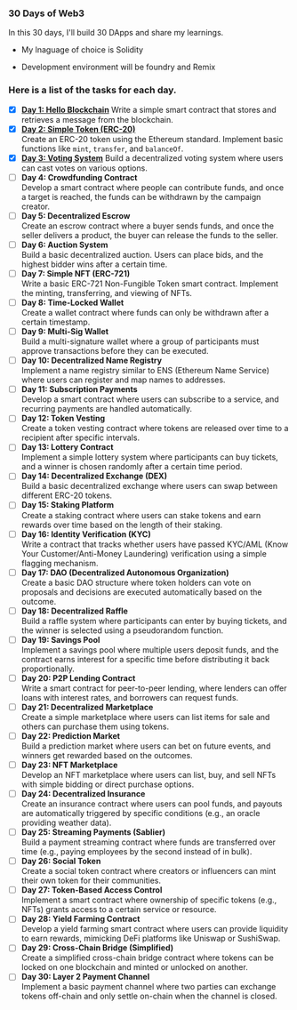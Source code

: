 ### 30 Days of Web3

In this 30 days, I'll build 30 DApps and share my learnings.

- My lnaguage of choice is Solidity

- Development environment will be foundry and Remix

### Here is a list of the tasks for each day.

- [x] [**Day 1: Hello Blockchain**](https://github.com/ezesundayeze/30days-of-web3/tree/main/hello-world)
      Write a simple smart contract that stores and retrieves a message from the blockchain.
- [x] [**Day 2: Simple Token (ERC-20)**](https://github.com/ezesundayeze/30days-of-web3/blob/main/erc-20-token/src/ERC20WithOZ.sol)  
       Create an ERC-20 token using the Ethereum standard. Implement basic functions like `mint`, `transfer`, and `balanceOf`.
- [x] [**Day 3: Voting System**](https://github.com/ezesundayeze/30days-of-web3/tree/main/voting)
      Build a decentralized voting system where users can cast votes on various options.
- [ ] **Day 4: Crowdfunding Contract**  
       Develop a smart contract where people can contribute funds, and once a target is reached, the funds can be withdrawn by the campaign creator.
- [ ] **Day 5: Decentralized Escrow**  
       Create an escrow contract where a buyer sends funds, and once the seller delivers a product, the buyer can release the funds to the seller.
- [ ] **Day 6: Auction System**  
       Build a basic decentralized auction. Users can place bids, and the highest bidder wins after a certain time.
- [ ] **Day 7: Simple NFT (ERC-721)**  
       Write a basic ERC-721 Non-Fungible Token smart contract. Implement the minting, transferring, and viewing of NFTs.
- [ ] **Day 8: Time-Locked Wallet**  
       Create a wallet contract where funds can only be withdrawn after a certain timestamp.
- [ ] **Day 9: Multi-Sig Wallet**  
       Build a multi-signature wallet where a group of participants must approve transactions before they can be executed.
- [ ] **Day 10: Decentralized Name Registry**  
       Implement a name registry similar to ENS (Ethereum Name Service) where users can register and map names to addresses.
- [ ] **Day 11: Subscription Payments**  
       Develop a smart contract where users can subscribe to a service, and recurring payments are handled automatically.
- [ ] **Day 12: Token Vesting**  
       Create a token vesting contract where tokens are released over time to a recipient after specific intervals.
- [ ] **Day 13: Lottery Contract**  
       Implement a simple lottery system where participants can buy tickets, and a winner is chosen randomly after a certain time period.
- [ ] **Day 14: Decentralized Exchange (DEX)**  
       Build a basic decentralized exchange where users can swap between different ERC-20 tokens.
- [ ] **Day 15: Staking Platform**  
       Create a staking contract where users can stake tokens and earn rewards over time based on the length of their staking.
- [ ] **Day 16: Identity Verification (KYC)**  
       Write a contract that tracks whether users have passed KYC/AML (Know Your Customer/Anti-Money Laundering) verification using a simple flagging mechanism.
- [ ] **Day 17: DAO (Decentralized Autonomous Organization)**  
       Create a basic DAO structure where token holders can vote on proposals and decisions are executed automatically based on the outcome.
- [ ] **Day 18: Decentralized Raffle**  
       Build a raffle system where participants can enter by buying tickets, and the winner is selected using a pseudorandom function.
- [ ] **Day 19: Savings Pool**  
       Implement a savings pool where multiple users deposit funds, and the contract earns interest for a specific time before distributing it back proportionally.
- [ ] **Day 20: P2P Lending Contract**  
       Write a smart contract for peer-to-peer lending, where lenders can offer loans with interest rates, and borrowers can request funds.
- [ ] **Day 21: Decentralized Marketplace**  
       Create a simple marketplace where users can list items for sale and others can purchase them using tokens.
- [ ] **Day 22: Prediction Market**  
       Build a prediction market where users can bet on future events, and winners get rewarded based on the outcomes.
- [ ] **Day 23: NFT Marketplace**  
       Develop an NFT marketplace where users can list, buy, and sell NFTs with simple bidding or direct purchase options.
- [ ] **Day 24: Decentralized Insurance**  
       Create an insurance contract where users can pool funds, and payouts are automatically triggered by specific conditions (e.g., an oracle providing weather data).
- [ ] **Day 25: Streaming Payments (Sablier)**  
       Build a payment streaming contract where funds are transferred over time (e.g., paying employees by the second instead of in bulk).
- [ ] **Day 26: Social Token**  
       Create a social token contract where creators or influencers can mint their own token for their communities.
- [ ] **Day 27: Token-Based Access Control**  
       Implement a smart contract where ownership of specific tokens (e.g., NFTs) grants access to a certain service or resource.
- [ ] **Day 28: Yield Farming Contract**  
       Develop a yield farming smart contract where users can provide liquidity to earn rewards, mimicking DeFi platforms like Uniswap or SushiSwap.
- [ ] **Day 29: Cross-Chain Bridge (Simplified)**  
       Create a simplified cross-chain bridge contract where tokens can be locked on one blockchain and minted or unlocked on another.
- [ ] **Day 30: Layer 2 Payment Channel**  
       Implement a basic payment channel where two parties can exchange tokens off-chain and only settle on-chain when the channel is closed.

